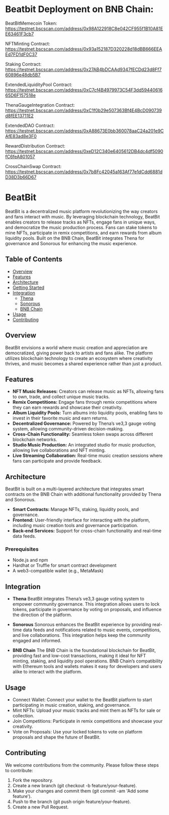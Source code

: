 # Beatbit Deployment on BNB Chain: 

BeatBitMemecoin Token: https://testnet.bscscan.com/address/0x98A122918C8e042CF955f1B10A81EE63461F3cb7

NFTMinting Contract: https://testnet.bscscan.com/address/0x93a152187D320228d18dBB666EEAEd7FD1dF0C37

Staking Contract: https://testnet.bscscan.com/address/0x27AB4bDCAAd9347fECDd23d8Ff760896e48db5B7

ExtendedLiquidityPool Contract: https://testnet.bscscan.com/address/0xC7cf4B4979973C54F3dd5944061665D6F157518e

ThenaGaugeIntegration Contract: https://testnet.bscscan.com/address/0xC1f0b29e507363Bf4E4BcD090739d8fEE13711E2 

ExtendedDAO Contract: https://testnet.bscscan.com/address/0xA88673E0bb360078aaC24a201e9CAfE83ad8e3F0

RewardDistribution Contract: https://testnet.bscscan.com/address/0xeD12C340e6405612DB4dc4df5090fC6feA801057

CrossChainSwap Contract: https://testnet.bscscan.com/address/0x7b8Fc42045a163Af77e1dCdd6881dD38D3b66D67  

# BeatBit

BeatBit is a decentralized music platform revolutionizing the way creators and fans interact with music. By leveraging blockchain technology, BeatBit enables creators to release tracks as NFTs, engage fans in unique ways, and democratize the music production process. Fans can stake tokens to mine NFTs, participate in remix competitions, and earn rewards from album liquidity pools. Built on the BNB Chain, BeatBit integrates Thena for governance and Sonorous for enhancing the music experience.

## Table of Contents

- [Overview](#overview)
- [Features](#features)
- [Architecture](#architecture)
- [Getting Started](#getting-started)
- [Integration](#integration)
  - [Thena](#thena)
  - [Sonorous](#sonorous)
  - [BNB Chain](#bnb-chain)
- [Usage](#usage)
- [Contributing](#contributing)

## Overview

BeatBit envisions a world where music creation and appreciation are democratized, giving power back to artists and fans alike. The platform utilizes blockchain technology to create an ecosystem where creativity thrives, and music becomes a shared experience rather than just a product.

## Features

- **NFT Music Releases:** Creators can release music as NFTs, allowing fans to own, trade, and collect unique music tracks.
- **Remix Competitions:** Engage fans through remix competitions where they can earn rewards and showcase their creativity.
- **Album Liquidity Pools:** Turn albums into liquidity pools, enabling fans to invest in their favorite music and earn returns.
- **Decentralized Governance:** Powered by Thena’s ve3,3 gauge voting system, allowing community-driven decision-making.
- **Cross-Chain Functionality:** Seamless token swaps across different blockchain networks.
- **Studio Music Production:** An integrated studio for music production, allowing live collaborations and NFT minting.
- **Live Streaming Collaboration:** Real-time music creation sessions where fans can participate and provide feedback.

## Architecture

BeatBit is built on a multi-layered architecture that integrates smart contracts on the BNB Chain with additional functionality provided by Thena and Sonorous.

- **Smart Contracts:** Manage NFTs, staking, liquidity pools, and governance.
- **Frontend:** User-friendly interface for interacting with the platform, including music creation tools and governance participation.
- **Back-end Services:** Support for cross-chain functionality and real-time data feeds.

### Prerequisites

- Node.js and npm
- Hardhat or Truffle for smart contract development
- A web3-compatible wallet (e.g., MetaMask)

## Integration
- **Thena**
BeatBit integrates Thena’s ve3,3 gauge voting system to empower community governance. This integration allows users to lock tokens, participate in governance by voting on proposals, and influence the direction of the platform.

- **Sonorous**
Sonorous enhances the BeatBit experience by providing real-time data feeds and notifications related to music events, competitions, and live collaborations. This integration helps keep the community engaged and informed.

- **BNB Chain**
The BNB Chain is the foundational blockchain for BeatBit, providing fast and low-cost transactions, making it ideal for NFT minting, staking, and liquidity pool operations. BNB Chain’s compatibility with Ethereum tools and wallets makes it easy for developers and users alike to interact with the platform.

## Usage
- Connect Wallet: Connect your wallet to the BeatBit platform to start participating in music creation, staking, and governance.
- Mint NFTs: Upload your music tracks and mint them as NFTs for sale or collection.
- Join Competitions: Participate in remix competitions and showcase your creativity.
- Vote on Proposals: Use your locked tokens to vote on platform proposals and shape the future of BeatBit.

## Contributing
We welcome contributions from the community. Please follow these steps to contribute:

1. Fork the repository.
2. Create a new branch (git checkout -b feature/your-feature).
3. Make your changes and commit them (git commit -am 'Add some feature').
4. Push to the branch (git push origin feature/your-feature).
5. Create a new Pull Request.
